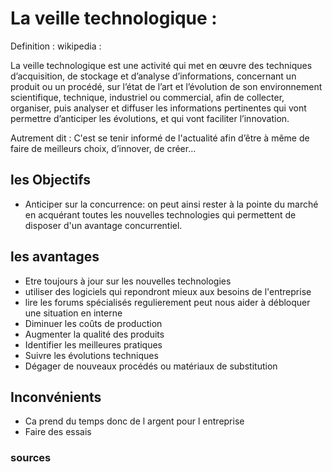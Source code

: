  # La veille technologique : 
 
 Definition : wikipedia : 
 
 La veille technologique est une activité qui met en œuvre des techniques d’acquisition, de stockage et d’analyse d’informations, concernant un produit ou un procédé, sur l’état de l’art et l’évolution de son environnement scientifique, technique, industriel ou commercial, afin de collecter, organiser, puis analyser et diffuser les informations pertinentes qui vont permettre d’anticiper les évolutions, et qui vont faciliter l’innovation.
 
 Autrement dit :  C'est se tenir informé de l'actualité afin d’être à même de faire de meilleurs choix, d’innover, de créer…
 
 
 ## les Objectifs 

- Anticiper sur la concurrence: on peut ainsi rester à la pointe du marché en acquérant toutes les nouvelles technologies qui permettent de disposer d'un avantage concurrentiel.
 
 
 ## les avantages 
 
 - Etre toujours à jour sur les nouvelles technologies
 - utiliser des logiciels qui repondront mieux aux besoins de l'entreprise
 - lire les forums spécialisés regulierement peut nous aider à débloquer une situation en interne 
 - Diminuer les coûts de production 
 - Augmenter la qualité des produits
 - Identifier les meilleures pratiques
 - Suivre les évolutions techniques
 - Dégager de nouveaux procédés ou matériaux de substitution
 
 
 ## Inconvénients 

 - Ca prend du temps donc de l argent pour l entreprise
 - Faire des essais
 
### sources 
